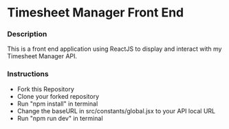 # Timesheet Manager Front End

### Description

This is a front end application using ReactJS to display and interact with my Timesheet Manager API.

### Instructions

- Fork this Repository
- Clone your forked repository
- Run "npm install" in terminal
- Change the baseURL in src/constants/global.jsx to your API local URL
- Run "npm run dev" in terminal